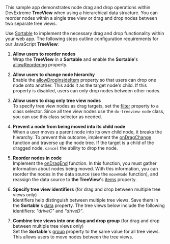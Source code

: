 This sample app demonstrates node drag and drop operations within DevExtreme **TreeView** when using a hierarchical data structure. You can reorder nodes within a single tree view or drag and drop nodes between two separate tree views.

Use [Sortable][0] to implement the necessary drag and drop functionality within your web app. The following steps outline configuration requirements for our JavaScript **TreeView**:

1. **Allow users to reorder nodes**     
Wrap the **TreeView** in a **Sortable** and enable the **Sortable**'s [allowReordering][1] property.

1. **Allow users to change node hierarchy**           
Enable the [allowDropInsideItem][2] property so that users can drop one node onto another. This adds it as the target node's child. If this property is disabled, users can only drop nodes between other nodes.

1. **Allow users to drag only tree view nodes**        
To specify tree view nodes as drag targets, set the [filter][3] property to a class selector. Since all tree view nodes use the `dx-treeview-node` class, you can use this class selector as needed. 

1. **Prevent a node from being moved into its child node**        
When a user moves a parent node into its own child node, it breaks the hierarchy. To prevent this outcome, implement the [onDragChange][4] function and traverse up the node tree. If the target is a child of the dragged node, `cancel` the ability to drop the node.

1. **Reorder nodes in code**        
Implement the [onDragEnd][5] function. In this function, you must gather information about nodes being moved. With this information, you can reorder the nodes in the data source (see the `moveNode` function), and reassign the data source to **the TreeView**'s  [items][6] property. 

1. **Specify tree view identifiers** (for drag and drop between multiple tree views only)     
Identifiers help distinguish between multiple tree views. Save them in the **Sortable**'s [data][7] property. The tree views below include the following identifiers: *"driveC"* and *"driveD"*.

1. **Combine tree views into one drag and drop group** (for drag and drop between multiple tree views only)    
Set the **Sortable**'s [group][8] property to the same value for all tree views. This allows users to move nodes between the tree views.  

[0]: /Documentation/ApiReference/UI_Components/dxSortable/
[1]: /Documentation/ApiReference/UI_Components/dxSortable/Configuration/#allowReordering
[2]: /Documentation/ApiReference/UI_Components/dxSortable/Configuration/#allowDropInsideItem
[3]: /Documentation/ApiReference/UI_Components/dxSortable/Configuration/#filter
[4]: /Documentation/ApiReference/UI_Components/dxSortable/Configuration/#onDragChange
[5]: /Documentation/ApiReference/UI_Components/dxSortable/Configuration/#onDragEnd
[6]: /Documentation/ApiReference/UI_Components/dxTreeView/Configuration/items/
[7]: /Documentation/ApiReference/UI_Components/dxSortable/Configuration/#data
[8]: /Documentation/ApiReference/UI_Components/dxSortable/Configuration/#group
